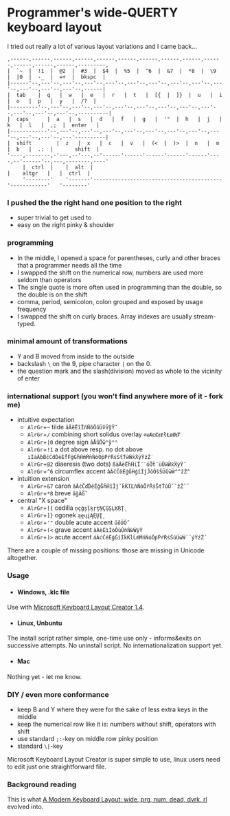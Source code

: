 # Programmer's wide-QUERTY keyboard layout

I tried out really a lot of various layout variations and I came back...

```
,------,------,------,------,------,------,------,------,------,------,------,------,------,---------,
|  `~  |  !1  |  @2  |  #3  |  $4  |  %5  |  ^6  |  &7  |  *8  |  \9  |  |0  |  -_  |  =+  |  bkspc  |
|------'--,---'--,---'--,---'--,---'--,---'--,---'--,---'--,---'--,---'--,---'--,---'--,---'--,------|
|  tab    |  q   |  w   |  e   |  r   |  t   |  [{  |  ]}  |  u   |  i   |  o   |  p   |  y   |  /?  |
|---------'--,---'--,---'--,---'--,---'--,---'--,---'--,---'--,---'--,---'--,---'--,---'--,----------|
|  caps      |  a   |  s   |  d   |  f   |  g   |  '"  |  h   |  j   |  k   |  l   |  ,;  |  enter   |
|------------'--,---'--,---'--,---'--,---'--,---'--,---'--,---'--,---'--,---'--,---'--,---'----------|
|  shift        |  z   |  x   |  c   |  v   |  (<  |  )>  |  n   |  m   |  b   |  .:  |       shift  |
'----,--------,-'---,--'---,--'------'------'------'------'------'----,--'------'--,---,--------,----'
     |  ctrl  |    |  alt  |                                          |    altgr   |   |  ctrl  |
     '--------'    '-------'------------------------------------------'------------'   '--------'
```

### I pushed the the right hand one position to the right

- super trivial to get used to
- easy on the right pinky & shoulder

### programming

- In the middle, I opened a space for parentheses, curly and other braces that a programmer needs all the time
- I swapped the shift on the numerical row, numbers are used more seldom than operators
- The single quote is more often used in programming than the double, so the double is on the shift
- comma, period, semicolon, colon grouped and exposed by usage frequency
- I swapped the shift on curly braces. Array indexes are usually stream-typed.

### minimal amount of transformations

- Y and B moved from inside to the outside
- backslash `\` on the 9, pipe character `|` on the 0.
- the question mark and the slash(division) moved as whole to the vicinity of enter

### international support (you won't find anywhere more of it - fork me)

- intuitive expectation
  - `AlrGr`+`~` tilde `ãÃẽẼĩĨñÑõÕũŨṽṼỹỸ˘`
  - `AlrGr`+`/` combining short solidus overlay `∅ⱥȺȼȻɇɆłŁøØⱦȾ`
  - `AlrGr`+`|0` degree sign `åÅůŮẘ°ẙ°°`
  - `AlrGr`+`!1` a dot above resp. no dot above `ıİȧȦḃḂċĊḋḊėĖḟḞġĠḣḢṁṀṅṄȯȮṗṖṙṘṡṠṫṪẇẆẋẊẏẎżŻ˙`
  - `AlrGr`+`@2` diaeresis (two dots) `ßäÄëËḧḦïÏ¨¨öÖẗ¨üÜẅẄẍẌÿŸ¨`
  - `AlrGr`+`^6` circumflex accent `âÂĉĈêÊĝĜĤģîÎĵĴôÔŝŜÛûŵŴ^^ẑẐ^`
- intuition extension
  - `AlrGr`+`&7` caron `ǎǍčČďĎěĚǧǦȟȞǐǏǰˇǩǨľĽňŇǒǑřŘšŠťŤǔǓˇˇžŽˇˇ`
  - `AlrGr`+`*8` breve `ăğĂĞ˘`
- central "X space"
  - `AlrGr`+`[{` cedilla `ņçģşļķŗţŅÇĢŞĻĶŖŢ¸`
  - `AlrGr`+`]}` ogonek `ąęųįĄĘŲĮ˛`
  - `AlrGr`+`'"` double acute accent `űőŰŐ˝`
  - `AlrGr`+`(<` grave accent `àÀèÈìÌòÒùÙǹǸẁẀỳỲ`
  - `AlrGr`+`)>` acute accent `áÁćĆéÉǵǴíÍḱḰĺĹḿḾńŃóÓṕṔŕŔśŚúÚẃẂ´´ýÝźŹ´`

There are a couple of missing positions: those are missing in Unicode altogether.

### Usage

- #### Windows, .klc file
Use with [Microsoft Keyboard Layout Creator 1.4](https://www.microsoft.com/en-us/download/details.aspx?id=22339).

- #### Linux, Unbuntu
The install script rather simple, one-time use only - informs&exits on successive attempts. No uninstall script. No internationalization support yet.

- #### Mac
Nothing yet - let me know.

### DIY / even more conformance

- keep B and Y where they were for the sake of less extra keys in the middle
- keep the numerical row like it is: numbers without shift, operators with shift
- use standard `;:`-key on middle row pinky position
- standard `\|`-key

Microsoft Keyboard Layout Creator is super simple to use, linux users need to edit just one straightforward file.

### Background reading

This is what [A Modern Keyboard Layout: wide, prg, num, dead, dvrk, rl](https://informatik-handwerk.de/greyLiterature/whitepaper/dvorak/unreleasedDraft.html) evolved into.
